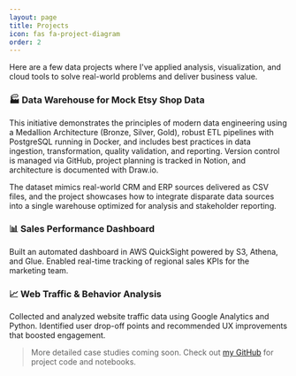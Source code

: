 ```yaml
---
layout: page
title: Projects
icon: fas fa-project-diagram
order: 2
---
```


Here are a few data projects where I've applied analysis, visualization, and cloud tools to solve real-world problems and deliver business value.

### 🏭 Data Warehouse for Mock Etsy Shop Data
This initiative demonstrates the principles of modern data engineering using a Medallion Architecture (Bronze, Silver, Gold), robust ETL pipelines with PostgreSQL running in Docker, and includes best practices in data ingestion, transformation, quality validation, and reporting. Version control is managed via GitHub, project planning is tracked in Notion, and architecture is documented with Draw.io.

The dataset mimics real-world CRM and ERP sources delivered as CSV files, and the project showcases how to integrate disparate data sources into a single warehouse optimized for analysis and stakeholder reporting.

### 📊 Sales Performance Dashboard
Built an automated dashboard in AWS QuickSight powered by S3, Athena, and Glue. Enabled real-time tracking of regional sales KPIs for the marketing team.

### 📈 Web Traffic & Behavior Analysis
Collected and analyzed website traffic data using Google Analytics and Python. Identified user drop-off points and recommended UX improvements that boosted engagement.

> More detailed case studies coming soon. Check out [my GitHub](https://github.com/remyinthecloud) for project code and notebooks.